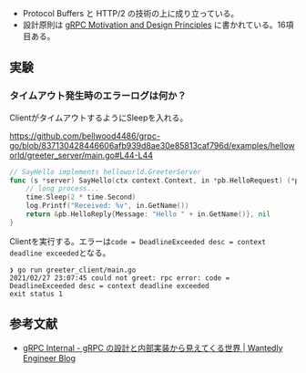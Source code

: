 - Protocol Buffers と HTTP/2 の技術の上に成り立っている。
- 設計原則は [gRPC Motivation and Design Principles](https://grpc.io/blog/principles/) に書かれている。16項目ある。

## 実験

### タイムアウト発生時のエラーログは何か？

ClientがタイムアウトするようにSleepを入れる。

https://github.com/bellwood4486/grpc-go/blob/837130428446606afb939d8ae30e85813caf796d/examples/helloworld/greeter_server/main.go#L44-L44
```go
// SayHello implements helloworld.GreeterServer
func (s *server) SayHello(ctx context.Context, in *pb.HelloRequest) (*pb.HelloReply, error) {
	// long process...
	time.Sleep(2 * time.Second)
	log.Printf("Received: %v", in.GetName())
	return &pb.HelloReply{Message: "Hello " + in.GetName()}, nil
}
```

Clientを実行する。エラーは`code = DeadlineExceeded desc = context deadline exceeded`となる。
```
❯ go run greeter_client/main.go
2021/02/27 23:07:45 could not greet: rpc error: code = DeadlineExceeded desc = context deadline exceeded
exit status 1
```

## 参考文献

- [gRPC Internal - gRPC の設計と内部実装から見えてくる世界 | Wantedly Engineer Blog](https://www.wantedly.com/companies/wantedly/post_articles/219429)
